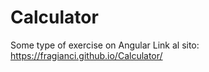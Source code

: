 # Calculator

Some type of exercise on Angular
Link al sito: https://fragianci.github.io/Calculator/
